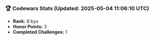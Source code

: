 ### 🏆 Codewars Stats (Updated: 2025-05-04 11:06:10 UTC)

- **Rank:** 8 kyu
- **Honor Points:** 3
- **Completed Challenges:** 1
